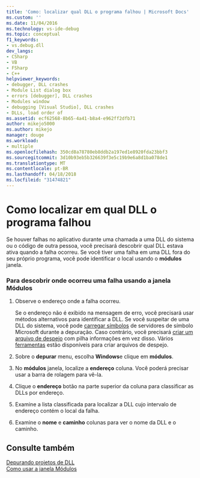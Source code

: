```yaml
---
title: 'Como: localizar qual DLL o programa falhou | Microsoft Docs'
ms.custom: ''
ms.date: 11/04/2016
ms.technology: vs-ide-debug
ms.topic: conceptual
f1_keywords:
- vs.debug.dll
dev_langs:
- CSharp
- VB
- FSharp
- C++
helpviewer_keywords:
- debugger, DLL crashes
- Module List dialog box
- errors [debugger], DLL crashes
- Modules window
- debugging [Visual Studio], DLL crashes
- DLLs, load order of
ms.assetid: ecf62568-8b65-4a41-b8a4-e962ff2dfb71
author: mikejo5000
ms.author: mikejo
manager: douge
ms.workload:
- multiple
ms.openlocfilehash: 350cd8a78780eb8ddb2a197ed1e8920fda23bbf3
ms.sourcegitcommit: 3d10b93eb5b326639f3e5c19b9e6a8d1ba078de1
ms.translationtype: MT
ms.contentlocale: pt-BR
ms.lasthandoff: 04/18/2018
ms.locfileid: "31474821"
---
```

# <a name="how-to-find-which-dll-your-program-crashed-in"></a>Como localizar em qual DLL o programa falhou
  
 Se houver falhas no aplicativo durante uma chamada a uma DLL do sistema ou o código de outra pessoa, você precisará descobrir qual DLL estava ativa quando a falha ocorreu. Se você tiver uma falha em uma DLL fora do seu próprio programa, você pode identificar o local usando o **módulos** janela.  
  
### <a name="to-find-where-a-crash-occurred-using-the-modules-window"></a>Para descobrir onde ocorreu uma falha usando a janela Módulos  
  
1.  Observe o endereço onde a falha ocorreu.

    Se o endereço não é exibido na mensagem de erro, você precisará usar métodos alternativos para identificar a DLL. Se você suspeitar de uma DLL do sistema, você pode [carregar símbolos](../debugger/specify-symbol-dot-pdb-and-source-files-in-the-visual-studio-debugger.md) de servidores de símbolo Microsoft durante a depuração. Caso contrário, você precisará [criar um arquivo de despejo](../debugger/using-dump-files.md) com pilha informações em vez disso. Vários [ferramentas](https://blogs.msdn.microsoft.com/andrehal/2009/12/31/what-is-a-dump-and-how-do-i-create-one/) estão disponíveis para criar arquivos de despejo.
  
2.  Sobre o **depurar** menu, escolha **Windows**e clique em **módulos**.  
  
3.  No **módulos** janela, localize a **endereço** coluna. Você poderá precisar usar a barra de rolagem para vê-la.  
  
4.  Clique o **endereço** botão na parte superior da coluna para classificar as DLLs por endereço.  
  
5.  Examine a lista classificada para localizar a DLL cujo intervalo de endereço contém o local da falha.  
  
6.  Examine o **nome** e **caminho** colunas para ver o nome da DLL e o caminho.  
  
## <a name="see-also"></a>Consulte também  
 [Depurando projetos de DLL](../debugger/debugging-dll-projects.md)   
 [Como usar a janela Módulos](../debugger/how-to-use-the-modules-window.md)